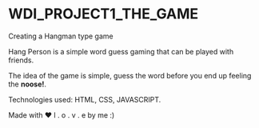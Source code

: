 # WDI_PROJECT1_THE_GAME
Creating a Hangman type game

Hang Person is a simple word guess gaming that can be played with friends.

The idea of the game is simple, guess the word before you end up feeling the **noose!**.

Technologies used: HTML, CSS, JAVASCRIPT.

Made with ❤️ l . o . v . e by me :)




